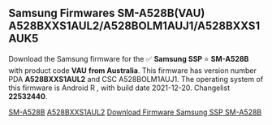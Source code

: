 <h2>Samsung Firmwares SM-A528B(VAU) A528BXXS1AUL2/A528BOLM1AUJ1/A528BXXS1AUK5</h2>
Download the Samsung firmware for the ✅ <strong>Samsung SSP </strong> ⭐ <strong>SM-A528B</strong> with product code <strong>VAU</strong> <strong> from Australia</strong>. This firmware has version number PDA <strong>A528BXXS1AUL2</strong> and CSC A528BOLM1AUJ1. The operating system of this firmware is Android R , with build date 2021-12-20. Changelist <strong>22532440</strong>.

[SM-A528B](https://samfirm.shop/samsung/model/SM-A528B)
[A528BXXS1AUL2](https://samfirm.shop/samsung/pda/A528BXXS1AUL2)
[Download Firmware Samsung SSP SM-A528B](https://samfirm.shop/samsung/firmware/483998)
